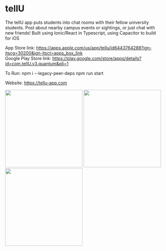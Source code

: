 # tellU
The tellU app puts students into chat rooms with their fellow university students. Post about nearby campus events or sightings, or just chat with new friends! Built using Ionic/React in Typescript, using Capacitor to build for iOS 

App Store link: https://apps.apple.com/us/app/tellu/id6443764288?ign-itscg=30200&ign-itsct=apps_box_link
<br/>
Google Play Store link: https://play.google.com/store/apps/details?id=com.tellU.v3.quantum&pli=1

To Run:
npm i --legacy-peer-deps
npm run start

Website: https://tellu-app.com

<img src="https://github.com/tellUapp/tellU/assets/74125645/413b0196-908c-4d7d-9d63-0ff77aff6949" width="250">

<img src="https://github.com/tellUapp/tellU/assets/74125645/4dd8f368-c49b-4cc7-b73c-fff7388ec868" width="250">

<img src="https://github.com/tellUapp/tellU/assets/74125645/263d53a8-8eae-4533-a364-269962745679" width="250">
